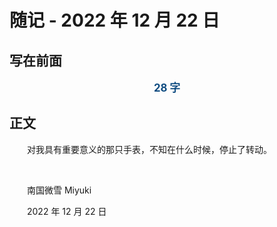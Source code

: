 # 随记 - 2022 年 12 月 22 日

## 写在前面

<p style="color:#0f4c81; text-align:center; font-weight:bold; font-size:larger;">28 字</p>

## 正文

　　对我具有重要意义的那只手表，不知在什么时候，停止了转动。

<br />

　　南国微雪 Miyuki

　　2022 年 12 月 22 日